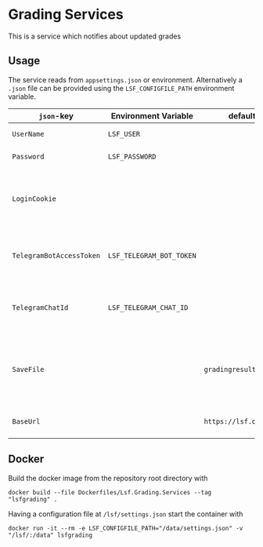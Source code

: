 # Grading Services
This is a service which notifies about updated grades

## Usage
The service reads from `appsettings.json` or environment.
Alternatively a `.json` file can be provided using the `LSF_CONFIGFILE_PATH` environment variable.

`json`-key|Environment Variable|default|desc
---|---|---|---
`UserName`| `LSF_USER` | | Username for lsf|
`Password`| `LSF_PASSWORD` | | Password for lsf |
`LoginCookie`| | | Cookie obtained from logging in in the web or `CLI` |
`TelegramBotAccessToken` |  `LSF_TELEGRAM_BOT_TOKEN` | | Access token as obtained from @botfather |
`TelegramChatId`| `LSF_TELEGRAM_CHAT_ID` | | Chat id of the recipient of update messages |
`SaveFile`| | `gradingresults.json` | Path to file to store the grades (used for persistent diffs over restarts) |
`BaseUrl`| | `https://lsf.ovgu.de`| Baseurl of the lsf instance

## Docker
Build the docker image from the repository root directory with
```
docker build --file Dockerfiles/Lsf.Grading.Services --tag "lsfgrading" .
```

Having a configuration file at `/lsf/settings.json` start the container with
```
docker run -it --rm -e LSF_CONFIGFILE_PATH="/data/settings.json" -v "/lsf/:/data" lsfgrading
```